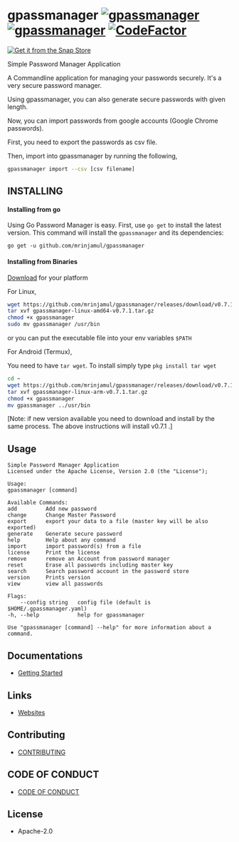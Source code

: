 # gpassmanager [![gpassmanager](https://snapcraft.io/gpassmanager/badge.svg)](https://snapcraft.io/gpassmanager)[![gpassmanager](https://snapcraft.io/gpassmanager/trending.svg?name=0)](https://snapcraft.io/gpassmanager) [![CodeFactor](https://www.codefactor.io/repository/github/mrinjamul/gpassmanager/badge)](https://www.codefactor.io/repository/github/mrinjamul/gpassmanager)

[![Get it from the Snap Store](https://snapcraft.io/static/images/badges/en/snap-store-black.svg)](https://snapcraft.io/gpassmanager)

Simple Password Manager Application

A Commandline application for managing your passwords securely.
It's a very secure password manager.

Using gpassmanager, you can also generate secure passwords with given length.

Now, you can import passwords from google accounts (Google Chrome passwords).

First, you need to export the passwords as csv file.

Then, import into gpassmanager by running the following,

```sh
gpassmanager import --csv [csv filename]
```

## INSTALLING

#### Installing from go

Using Go Password Manager is easy. First, use `go get` to install the latest version. This command will install the `gpassmanager` and its dependencies:

`go get -u github.com/mrinjamul/gpassmanager`

#### Installing from Binaries

[Download](https://github.com/mrinjamul/gpassmanager/releases) for your platform

For Linux,

```sh
wget https://github.com/mrinjamul/gpassmanager/releases/download/v0.7.1/gpassmanager-linux-amd64-v0.7.1.tar.gz
tar xvf gpassmanager-linux-amd64-v0.7.1.tar.gz
chmod +x gpassmanager
sudo mv gpassmanager /usr/bin
```

or you can put the executable file into your env variables `$PATH`

For Android (Termux),

You need to have `tar wget`. To install simply type `pkg install tar wget`

```sh
cd ~
wget https://github.com/mrinjamul/gpassmanager/releases/download/v0.7.1/gpassmanager-linux-arm-v0.7.1.tar.gz
tar xvf gpassmanager-linux-arm-v0.7.1.tar.gz
chmod +x gpassmanager
mv gpassmanager ../usr/bin
```

[Note: if new version available you need to download and install by the same process. The above instructions will install v0.7.1 .]

## Usage

    Simple Password Manager Application
    Licensed under the Apache License, Version 2.0 (the "License");

    Usage:
    gpassmanager [command]

    Available Commands:
    add         Add new password
    change      Change Master Password
    export      export your data to a file (master key will be also exported)
    generate    Generate secure password
    help        Help about any command
    import      import password(s) from a file
    license     Print the license
    remove      remove an Account from password manager
    reset       Erase all passwords including master key
    search      Search password account in the password store
    version     Prints version
    view        view all passwords

    Flags:
        --config string   config file (default is $HOME/.gpassmanager.yaml)
    -h, --help            help for gpassmanager

    Use "gpassmanager [command] --help" for more information about a command.

## Documentations

- [Getting Started](docs/README.md)

## Links

- [Websites](https://mrinjamul.github.io/gpassmanager)

## Contributing

- [CONTRIBUTING](CONTRIBUTING.md)

## CODE OF CONDUCT

- [CODE OF CONDUCT](CODE_OF_CONDUCT.md)

## License

- Apache-2.0
